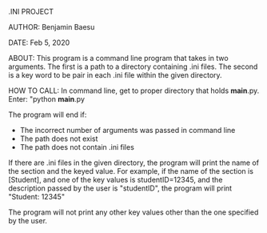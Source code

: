 .INI PROJECT

AUTHOR: Benjamin Baesu

DATE: Feb 5, 2020

ABOUT:
This program is a command line program that takes in two arguments. The first is a path to a directory containing .ini files.
The second is a key word to be pair in each .ini file within the given directory. 

HOW TO CALL: In command line, get to proper directory that holds __main__.py. Enter: "python __main__.py <path> <description>

The program will end if:
- The incorrect number of arguments was passed in command line
- The path does not exist
- The path does not contain .ini files

If there are .ini files in the given directory, the program will print the name of the section and the keyed value.
For example, if the name of the section is [Student], and one of the key values is studentID=12345, and the description passed by the user is "studentID", the program will print "Student: 12345"

The program will not print any other key values other than the one specified by the user. 
